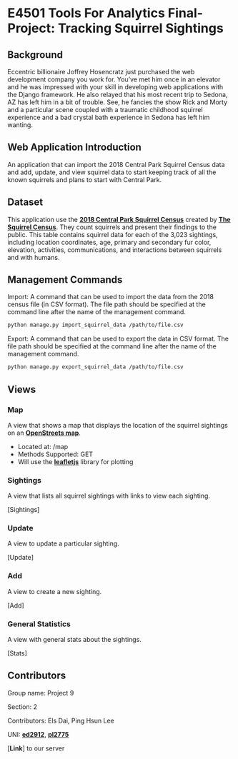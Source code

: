# E4501 Tools For Analytics Final-Project: Tracking Squirrel Sightings

## Background
Eccentric billionaire Joffrey Hosencratz just purchased the web development company you work for. You’ve met him once in an elevator and he was impressed with your skill in developing web applications with the Django framework. He also relayed that his most recent trip to Sedona, AZ has left him in a bit of trouble. See, he fancies the show Rick and Morty and a particular scene coupled with a traumatic childhood squirrel experience and a bad crystal bath experience in Sedona has left him wanting.

## Web Application Introduction
An application that can import the 2018 Central Park Squirrel Census data and add, update, and view squirrel data to start keeping track of all the known squirrels and plans to start with Central Park.

## Dataset
This application use the [**2018 Central Park Squirrel Census**](https://data.cityofnewyork.us/Environment/2018-Central-Park-Squirrel-Census-Squirrel-Data/vfnx-vebw) created by [**The Squirrel Census**](https://www.thesquirrelcensus.com/).
They count squirrels and present their findings to the public. This table contains squirrel data for each of the 3,023 sightings, including location coordinates, age, primary and secondary fur color, elevation, activities, communications, and interactions between squirrels and with humans.

## Management Commands
Import: A command that can be used to import the data from the 2018 census file (in CSV format). The file path should be specified at the command line after the name of the management command. 
```sh
python manage.py import_squirrel_data /path/to/file.csv
```
Export: A command that can be used to export the data in CSV format. The file path should be specified at the command line after the name of the management command. 
```sh
python manage.py export_squirrel_data /path/to/file.csv
```

## Views
### Map
A view that shows a map that displays the location of the squirrel sightings on an [**OpenStreets map**](https://www.openstreetmap.org/about/).

- Located at: /map
- Methods Supported: GET
- Will use the [**leafletjs**](https://leafletjs.com/) library for plotting



### Sightings
A view that lists all squirrel sightings with links to view each sighting.

[Sightings]

### Update
A view to update a particular sighting.

[Update]

### Add
A view to create a new sighting.

[Add]

### General Statistics
A view with general stats about the sightings.

[Stats]

## Contributors
Group name: Project 9

Section: 2

Contributors: Els Dai, Ping Hsun Lee

UNI: [**ed2912**](https://github.com/els0911), [**pl2775**](https://github.com/junglewill)

[**Link**] to our server
